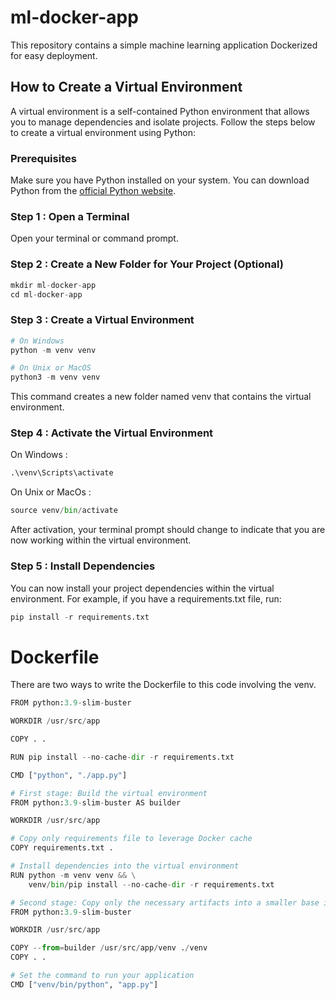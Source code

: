 # ml-docker-app

This repository contains a simple machine learning application Dockerized for easy deployment.

## How to Create a Virtual Environment

A virtual environment is a self-contained Python environment that allows you to manage dependencies and isolate projects. Follow the steps below to create a virtual environment using Python:

### Prerequisites

Make sure you have Python installed on your system. You can download Python from the [official Python website](https://www.python.org/).

### Step 1 : Open a Terminal

Open your terminal or command prompt.

### Step 2 : Create a New Folder for Your Project (Optional)

```python
mkdir ml-docker-app
cd ml-docker-app
```

### Step 3 : Create a Virtual Environment

```python
# On Windows
python -m venv venv

# On Unix or MacOS
python3 -m venv venv
```

This command creates a new folder named venv that contains the virtual environment.

### Step 4 : Activate the Virtual Environment

On Windows : 

```python
.\venv\Scripts\activate
```

On Unix or MacOs : 

```python
source venv/bin/activate
```

After activation, your terminal prompt should change to indicate that you are now working within the virtual environment.

### Step 5 : Install Dependencies

You can now install your project dependencies within the virtual environment. For example, if you have a requirements.txt file, run:

```python
pip install -r requirements.txt
```

# Dockerfile

There are two ways to write the Dockerfile to this code involving the venv.  

```python
FROM python:3.9-slim-buster

WORKDIR /usr/src/app

COPY . .

RUN pip install --no-cache-dir -r requirements.txt

CMD ["python", "./app.py"]
```
```python
# First stage: Build the virtual environment
FROM python:3.9-slim-buster AS builder

WORKDIR /usr/src/app

# Copy only requirements file to leverage Docker cache
COPY requirements.txt .

# Install dependencies into the virtual environment
RUN python -m venv venv && \
    venv/bin/pip install --no-cache-dir -r requirements.txt

# Second stage: Copy only the necessary artifacts into a smaller base image
FROM python:3.9-slim-buster

WORKDIR /usr/src/app

COPY --from=builder /usr/src/app/venv ./venv
COPY . .

# Set the command to run your application
CMD ["venv/bin/python", "app.py"]
```